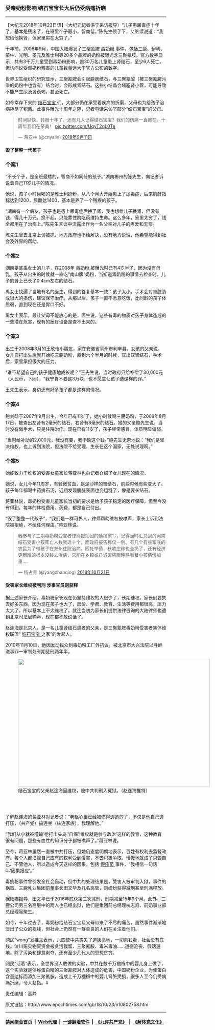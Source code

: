 ### 受毒奶粉影响 结石宝宝长大后仍受病痛折磨
------------------------

<p>
 【大纪元2018年10月23日讯】（大纪元记者洪宁采访报导）“儿子患尿毒症十年了，基本是残废了，在班里个子最小，智商低。”陈先生顿了下，又继续说道：“我想给他换肾，但家里实在太穷了。”
</p>
<p>
 十年前，2008年9月，中国大陆爆发了三聚氰胺
 <a href="http://www.epochtimes.com/gb/tag/%E6%AF%92%E5%A5%B6%E7%B2%89.html">
  毒奶粉
 </a>
 事件，包括三鹿、伊利、蒙牛、光明、圣元及雅士利等20多个品牌的奶粉被曝光含三聚氰胺。官方数字显示，共有3千万儿童受到毒奶粉影响，逾30万名儿童患上肾结石，至少6人死亡。但坊间说受毒奶粉残害的儿童数量远大于官方公布的数字。
</p>
<p>
 世界卫生组织的研究显示，三聚氰胺会引起膀胱结石，与三聚氰酸（被三聚氰胺污染的奶粉中也含有）结合时，会形成肾结石。这些小结晶会堵塞肾小管，可能导致不能产生尿及肾衰竭，甚至死亡。
</p>
<p>
 如今幸存下来的
 <a href="http://www.epochtimes.com/gb/tag/%E7%BB%93%E7%9F%B3%E5%AE%9D%E5%AE%9D.html">
  结石宝宝
 </a>
 们，大部分仍在承受着疾病的折磨，父母也为给孩子治病耗尽了积蓄。此事件曝光十周年之际，记者电话采访了部分“结石宝宝”的父母。
</p>
<blockquote class="twitter-tweet" data-lang="zh-tw">
 <p dir="ltr" lang="zh">
  时间好快，转眼十年了，还有几人记得结石宝宝？我们的伤痛一直都在。十周年我们在祭奠！
  <a href="https://t.co/UqyT2qL0Te">
   pic.twitter.com/UqyT2qL0Te
  </a>
 </p>
 <p>
  — 蒋亚林 (@cnyalin)
  <a href="https://twitter.com/cnyalin/status/1039385367462404097?ref_src=twsrc%5Etfw">
   2018年9月11日
  </a>
 </p>
</blockquote>
<p>
 <h4>
  毁了整整一代孩子
 </h4>
 <h3>
  个案1
 </h3>
 <p>
  “不长个子，是全班最矮的，智商不如同龄的孩子。”湖南郴州的陈先生，向记者诉说着自己11岁儿子的情况。
 </p>
 <p>
  他说，孩子小时候喝的是雅士利奶粉，从八个月大开始患上了尿毒症，后来肌酐指标达到1200，尿酸达1400，基本是养了一个残疾的孩子。
 </p>
 <p>
  “湖南有一个病友，孩子也是患上尿毒症后换了肾，我也想给儿子换肾，但没有钱，得几十万元，换不起，只能靠住院吃药维持生命。这么多年，家里太穷了，钱全都用在了治病上。”陈先生言谈中流露出作为一名父亲对儿子的疼爱和无奈。
 </p>
 <p>
  陈先生曾去北京上访被抓，地方政府也不给解决，没有地方说理，他希望能得到社会及外界的帮助。
 </p>
 <h3>
  个案2
 </h3>
 <p>
  湖南娄底禹女士的儿子，在2008年
  <a href="http://www.epochtimes.com/gb/tag/%E6%AF%92%E5%A5%B6%E7%B2%89.html">
   毒奶粉
  </a>
  被曝光时已有4岁半了，因为没有母乳，孩子从出生的时候就一直吃“南山牌”奶粉，当知道毒奶粉的事情去检查时，儿子的肾上已长了0.4cm左右的结石。
 </p>
 <p>
  禹女士找遍了当地有名的医生，得到的答复基本一致：孩子太小，手术会对肾脏造成很大的损伤，建议保守治疗。从那以后，孩子一直不愿意吃饭，比同龄的孩子体质弱，直到现在还是胃口不好。
 </p>
 <p>
  禹女士表示，最让父母不能放心的是，医生说，这些有毒的物质对孩子身体造成的一些潜在危害，现有的医疗设备是查不出来的。
 </p>
 <h3>
  个案3
 </h3>
 <p>
  出生于2008年3月的王欣怡小朋友，家在安徽省亳州市利辛县，女孩的父亲说，女儿自打出生后就开始吃三鹿奶粉，直到六个半月的时候，查出双肾结石，手术后，家里承担很大的压力。
 </p>
 <p>
  “谁不希望自己的孩子健康地成长呢？”王先生说，当时政府只给补偿了30,000元（人民币，下同），“我宁肯不要这3万块，也不愿意让孩子遭这样的罪。”
 </p>
 <p>
  王先生表示，身边还有好多孩子都是这样的情况。
 </p>
 <h3>
  个案4
 </h3>
 <p>
  鲍刘晗于2007年9月出生，今年已有11岁了，她小时候喝三鹿奶粉，于2008年8月17日，被查出左肾有2毫米的结石、右肾有8毫米的结石。她的父亲鲍先生说，当时没有做手术，只是住院治疗。现在已有11岁了，孩子经常感冒，体质明显偏弱。
 </p>
 <p>
  “当时给补助的2,000元，我没有要，我不缺这个钱。”鲍先生无奈地说：“我们是坚决维权，也上诉到法院，但法院不给受理，生长在这个国家，无处说理啊。”
 </p>
 <h3>
  个案5
 </h3>
 <p>
  始终致力于维权的受害女童家长蒋亚林也向记者介绍了女儿现在的情况。
 </p>
 <p>
  她说，女儿今年11周岁，有轻微贫血，是泥沙样的肾结石，前些时候有些变大了。孩子每年都喝中药排石汤，近期发现膀胱表面也变粗糙了，像是要长结石。
 </p>
 <p>
  蒋亚林说，毒奶粉受害儿童家长当初的要求是给予孩子稳定的医疗保障，但至今没有得到。每年的体检费用、药费，都是自己付出。
 </p>
 <p>
  “毁了整整一代孩子”，“我们是一群可怜人，律师帮助维权被噤声，家长上诉到法院被拒绝，不给任何理由。”蒋亚林说。
 </p>
</p>
<blockquote class="twitter-tweet" data-lang="zh-tw">
 <p dir="ltr" lang="zh">
  我参与了三期毒奶粉受害者律师援助团的通报撰写，记得当时汇总到的河南结石受害小孩死亡人数就近十个，而政府报告称仅一例。有几个有些家底的农民为了带孩子在郑州住院治病，四处举债，秋收庄稼也全扔了，还有经济更困难的根本没钱去治病，只能在乡镇或县城医院眼睁睁看着小孩病情加重….
 </p>
 <p>
  — 杨占青 (@yangzhanqing)
  <a href="https://twitter.com/yangzhanqing/status/1054077998155120642?ref_src=twsrc%5Etfw">
   2018年10月21日
  </a>
 </p>
</blockquote>
<p>
 <h4>
  受害家长维权被判刑 涉事官员则获释
 </h4>
 <p>
  据上述家长介绍，毒奶粉家长现在仍坚持维权的人很少了，长期维权，家长们要失去好多东西，因为现在孩子也大了，房价、学费、教育、生活等费用都很高，压力太大了，所以基本上不太维权了。就连当初为家长们提供法律咨询的大陆律师也遭到北京司法局噤声，现在都不敢说话了。
 </p>
 <p>
  赵连海是北京人，是一名儿童肾结石患者的父亲，是三聚氰胺毒奶粉受害者集体维权联盟“
  <a href="http://www.epochtimes.com/gb/tag/%E7%BB%93%E7%9F%B3%E5%AE%9D%E5%AE%9D.html">
   结石宝宝
  </a>
  之家”的发起人。
 </p>
 <p>
  2010年11月10日，他因发动民众到毒奶粉工厂外抗议，被北京市大兴法院以寻衅滋事罪一审判处有期徒刑两年半。
 </p>
 <figure class="wp-caption aligncenter" id="attachment_10802807" style="width: 600px">
  <a href="http://i.epochtimes.com/assets/uploads/2018/10/20180729-HUAMING-CHINA-02-600x400.jpg">
   <img alt="" class="wp-image-10802807 size-large" height="400" src="http://i.epochtimes.com/assets/uploads/2018/10/20180729-HUAMING-CHINA-02-600x400-600x400.jpg" width="600"/>
  </a>
  <br/><figcaption class="wp-caption-text">
   结石宝宝的父亲赵连海因维权，被中共判刑入冤狱。（赵连海推特）
  </figcaption><br/>
 </figure><br/>
 <p>
  了解赵连海的蒋亚林对记者说：“老赵心里已经被伤得透透的了，不仅是他自己遭打压，（共产党）搞连坐（株连家族），我理解他。”
 </p>
 <p>
  “我们从小就被灌输‘枪打出头鸟’‘自保’‘维权就是参与政治’这样的教育，这种教育很有问题，那些有血性的知识分子都被噤声了。”蒋亚林说。
 </p>
 <p>
  至今，蒋亚林虽然一直被中共打压，但她仍态度明朗地表示，百姓有权利去监督政府。每个人都漠视自己应有的权利受到侵害，不去积极争取，慢慢地就成了只管自己、不管他人，所以造成今天这样的因果，包括
  <a href="http://www.epochtimes.com/gb/tag/%E5%81%87%E7%96%AB%E8%8B%97.html">
   假疫苗
  </a>
  事件，“我相信一句话叫‘因果报应’。”
 </p>
 <p>
  毒奶粉事件曾引发全社会轰动，但中共的处理结果是，受害人被审判入狱，事件的祸首、三鹿乳业集团前董事长田文华及几名高管，则纷纷获得减刑甚至刑满释放。
 </p>
 <p>
  据陆媒报导，田文华已于2016年底获第三次减刑，刑期减至15年9个月。此外，三鹿公司另三名高层中的两人也已经出狱，他们是集团前总经理杭志奇、前奶事业部总经理吴聚生。
 </p>
 <p>
  如今，十年过去了，毒奶粉给结石宝宝及父母带来了不尽的痛苦，虽然事件渐渐地淡出了公众的视线，但社会上仍然有一群善良的人们在关注着他们。
 </p>
 <p>
  网民“wong”发推文表示，六四使中共丧失了道德高地，一切向钱看，社会没有底线。汶川赈灾物资资金被贪污截留、三聚氰胺、毒米毒油……道德沦丧、假话遍地。除了污染和肆意剥夺，还有至少几代人的思想贫穷。
 </p>
 <p>
  网民“活着”表示，全世界没人敢做的实验，中共在数千万襁褓中的婴儿身上做了，这个实验就是俗称蛋白精的三聚氰胺对人体造成的危害，中国奶粉企业，为使蛋白含量达标而添加三聚氰胺，造成上千万襁褓中的婴儿肾脏受损，很多人至今仍受病痛折磨，令人髪指。#
 </p>
 <p>
  责任编辑：高静
 </p>
</p>
原文链接：http://www.epochtimes.com/gb/18/10/23/n10802758.htm


------------------------
#### [禁闻聚合首页](https://github.com/gfw-breaker/banned-news/blob/master/README.md) &nbsp;|&nbsp; [Web代理](https://github.com/gfw-breaker/open-proxy/blob/master/README.md) &nbsp;|&nbsp; [一键翻墙软件](https://github.com/gfw-breaker/nogfw/blob/master/README.md) &nbsp;|&nbsp; [《九评共产党》](https://github.com/gfw-breaker/9ping.md/blob/master/README.md#九评之一评共产党是什么) &nbsp;|&nbsp; [《解体党文化》](https://github.com/gfw-breaker/jtdwh.md/blob/master/README.md#绪论)